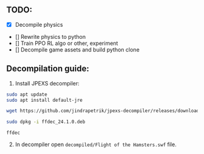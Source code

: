 ## TODO:

- [X] Decompile physics
- []  Rewrite physics to python
- []  Train PPO RL algo or other, experiment
- []  Decompile game assets and build python clone

## Decompilation guide:

1. Install JPEXS decompiler:


```bash
sudo apt update
sudo apt install default-jre

wget https://github.com/jindrapetrik/jpexs-decompiler/releases/download/version24.1.0/ffdec_24.1.0.deb

sudo dpkg -i ffdec_24.1.0.deb

ffdec
```

2. In decompiler open `decompiled/Flight of the Hamsters.swf` file.
